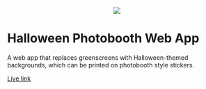 <p align="center">
    <img src="photobooth.gif"> 
</p>

# Halloween Photobooth Web App

A web app that replaces greenscreens with Halloween-themed backgrounds, which can be printed on photobooth style stickers.

[Live link](https://halloweenphotobooth.netlify.app/)
